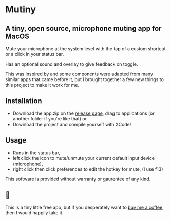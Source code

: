 # Mutiny

## A tiny, open source, microphone muting app for MacOS

Mute your microphone at the system level with the tap of a custom shortcut or a click in your status bar.

Has an optional sound and overlay to give feedback on toggle.

This was inspired by and some components were adapted from many similar apps that came before it, but I brought together a few new things to this project to make it work for me. 

## Installation 
- Download the app.zip on the [release page](https://github.com/matthewweldon/Mutiny/releases/tag/1.1), drag to applications (or another folder if you're like that)
or
- Download the project and compile yourself with XCode!

## Usage 
- Runs in the status bar, 
- left click the icon to mute/unmute your current default input device (microphone),
- right click then click preferences to edit the hotkey for mute, (I use f13)

This software is provided without warranty or gaurentee of any kind.

## 💸
This is a tiny little free app, but if you desperately want to [buy me a coffee](https://www.buymeacoffee.com/matthewweldon), then I would happily take it.


